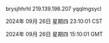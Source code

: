 brysjhhrhl 219.139.198.207 yqqlmgsycl

2024年 09月 26日 星期四 23:10:01 CST

2024年 09月 26日 星期四 15:10:01 GMT
